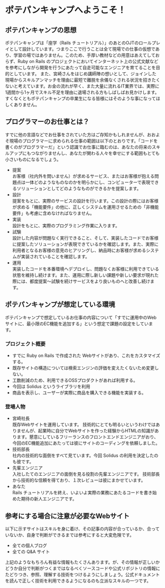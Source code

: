 # ポテパンキャンプへようこそ！

## ポテパンキャンプの思想

ポテパンキャンプは「座学（Rails チュートリアル）」のあとのOJTのロールプレイとして設計しています。つまりここで行うことは全て現場での仕事の仮想であり、学習の場ではありません。このため、手厚い教材などの用意はあえてしておらず、Ruby on Rails のプロジェクトにおいてインターネット上の公式文献などを参考にしながら開発を行うにあたって自走可能なエンジニアを育てることを目的としています。
また、宮崎さんをはじめ講師陣の想いとして、ジョインした現場からスキルアンマッチを理由に最短で離脱を余儀なくされる状況を招きたくないと考えています。お金の流れが早く、また大量に流れるIT業界では、実際に1週間から1ヶ月でスキル不足を理由に退場される方もしばしばお見かけします。すくなくともポテパンキャンプの卒業生になる皆様にはそのような事になってほしくありません。

## プログラマーのお仕事とは？

すでに他の言語などでお仕事をされていた方はご存知かもしれませんが、おおよそ現場のプログラマーに求められる仕事の範囲は以下のとおりです。「コードを書くのがプログラマーだ」という認識でお仕事に臨むのは、あなたの将来のスキルアップにもつながりませんし、あなたが関わる人々を幸せにする範囲もとても小さいものになるでしょう。

* 提案<br />
  お客様（社内外を問いません）が求めるサービス、またはお客様が抱える問題点は一体どのようなものなのかを明らかにし、コンピューターで表現できるソリューションとしてどのようなものができるかを提案します。
* 設計<br />
  提案をもとに、実際のサービスの設計を行います。この設計の際にはお客様が求める「機能要件」の他に、正しくシステムを運用させるための「非機能要件」も考慮に含めなければなりません。
* 実装<br />
  設計をもとに、実際のプログラミング作業に入ります。
* 試験<br />
  設計した内容が問題なく実行できること、そして、実装したコードでお客様に提案したソリューションが表現できているかを確認します。また、実際に利用者となるお客様の意見のヒアリングし、納品時にお客様が求めるシステムが実装されていることを確認します。
* 運用<br />
  実装したコードを本番環境へデプロイし、問題なくお客様に利用できている状態を維持し続けます。また、運用に際し新しい課題や新しい要求が現れた際には、都度提案〜試験を続けサービスをより良いものへと改善し続けます。

## ポテパンキャンプが想定している環境

ポテパンキャンプで想定しているお仕事の内容について「すでに運用中のWebサイトに、最小限のEC機能を追加する」という想定で課題の設定をしています。

### プロジェクト概要

* すでに Ruby on Rails で作成された Webサイトがあり、これをカスタマイズする。
* 既存サイトの構造については検索エンジンの評価を変えたくないため変更しない。
* 工数削減のため、利用できるOSSプロダクトがあれば利用する。
* 今回は Solidus というライブラリを利用
* 商品を表示し、ユーザーが実際に商品を購入できる機能を実装する。

### 登場人物

* 宮崎社長<br />
  既存Webサイトを運用しています。
  技術的にとても明るいというわけではありませんが、起業時に自分でWebサイトを作った経験からHTMLの知識があります。懇意にしているフリーランスのフロントエンドエンジニアがおり、今回のEC機能追加にあたっては彼にサイトのコーディングを依頼しました。
* 技術部長<br />
  社内の技術的な面倒をすべて見ています。今回 Solidus の利用を決定したのも彼です。
* 先輩エンジニア<br />
  入社したてのエンジニアの面倒を見る役割の先輩エンジニアです。
  技術部長から技術的な信頼を得ており、１次レビューは彼にまかせています。
* あなた<br />
  Rails チュートリアルを終え、いよいよ実際の業務にあたるコードを書き始めた期待の新人エンジニアです。

## 参考にする場合に注意が必要なWebサイト

以下に示すサイトはスキルを身に着け、その記事の内容が合っているか、合っていないか、自身で判断ができるまでは参考にすると大変危険です。

* 全ての個人ブログ
* 全ての Q&A サイト

上記のようなもちろん有益な情報もたくさんあります。が、その情報が正しいかどうか自分で判断がつくまではなるべくソースコードや公式リポジトリの情報にたどりつき、参照、理解する技術をつけるようにしましょう。公式ドキュメントを読んで正しく技術を利用できるようになるのも立派なスキルの一つです。
